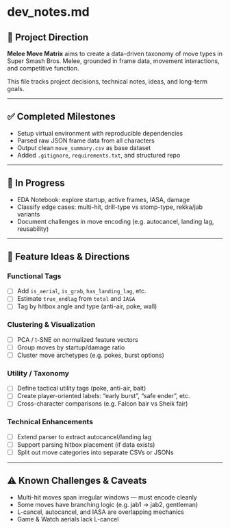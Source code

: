 # dev_notes.md

## 🧭 Project Direction

**Melee Move Matrix** aims to create a data-driven taxonomy of move types in Super Smash Bros. Melee, grounded in frame data, movement interactions, and competitive function.

This file tracks project decisions, technical notes, ideas, and long-term goals.

---

## ✅ Completed Milestones

- Setup virtual environment with reproducible dependencies
- Parsed raw JSON frame data from all characters
- Output clean `move_summary.csv` as base dataset
- Added `.gitignore`, `requirements.txt`, and structured repo

---

## 🔨 In Progress

- EDA Notebook: explore startup, active frames, IASA, damage
- Classify edge cases: multi-hit, drill-type vs stomp-type, rekka/jab variants
- Document challenges in move encoding (e.g. autocancel, landing lag, reusability)

---

## 🧠 Feature Ideas & Directions

### Functional Tags
- [ ] Add `is_aerial`, `is_grab`, `has_landing_lag`, etc.
- [ ] Estimate `true_endlag` from `total` and `IASA`
- [ ] Tag by hitbox angle and type (anti-air, poke, wall)

### Clustering & Visualization
- [ ] PCA / t-SNE on normalized feature vectors
- [ ] Group moves by startup/damage ratio
- [ ] Cluster move archetypes (e.g. pokes, burst options)

### Utility / Taxonomy
- [ ] Define tactical utility tags (poke, anti-air, bait)
- [ ] Create player-oriented labels: “early burst”, “safe ender”, etc.
- [ ] Cross-character comparisons (e.g. Falcon bair vs Sheik fair)

### Technical Enhancements
- [ ] Extend parser to extract autocancel/landing lag
- [ ] Support parsing hitbox placement (if data exists)
- [ ] Split out move categories into separate CSVs or JSONs

---

## ⚠️ Known Challenges & Caveats

- Multi-hit moves span irregular windows — must encode cleanly
- Some moves have branching logic (e.g. jab1 → jab2, gentleman)
- L-cancel, autocancel, and IASA are overlapping mechanics
- Game & Watch aerials lack L-cancel

